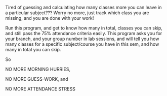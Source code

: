 Tired of guessing and calculating how many classes more you can leave in a particular subject??? 
Worry no more, just track which class you are missing, and you are done with your work!

Run this program, and get to know how many in total, classes you can skip, and still pass the 75% attendance criteria easily.
This program asks you for your branch, and your group number in lab sessions, and will tell you how many classes for a specific subject/course you have in this sem, and how many in total you can skip.

So 

NO MORE MORNING HURRIES,

NO MORE GUESS-WORK, and

NO MORE ATTENDANCE STRESS
